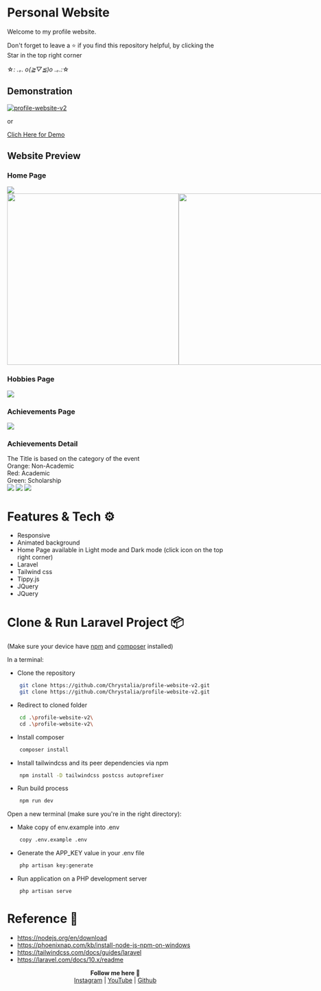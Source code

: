 # Personal Website 
Welcome to my profile website.

Don't forget to leave a ⭐ if you find this repository helpful, by clicking the Star in the top right corner 

☆*: .｡. o(≧▽≦)o .｡.:*☆

## Demonstration
[![profile-website-v2](https://img.youtube.com/vi/X7N8XJd4IQ0/0.jpg)](https://www.youtube.com/watch?v=X7N8XJd4IQ0)

or

<a href="https://youtu.be/X7N8XJd4IQ0"> Clich Here for Demo </a>

## Website Preview
<p align='center'>    
  <h3>Home Page</h3>
  <img src="https://github.com/Chrystalia/profile-website-v2/blob/main/public/images/Home.png">
  <div style="display:flex">
    <img src="https://github.com/Chrystalia/laravel-tailwind-profile-website/blob/main/public/images/profile-light-theme.gif" style="width:25rem;">
    <img src="https://github.com/Chrystalia/laravel-tailwind-profile-website/blob/main/public/images/profile-dark-theme.gif" style="width:25rem;">
  </div>
  
  <h3>Hobbies Page</h3>
  <img src="https://github.com/Chrystalia/profile-website-v2/blob/main/public/images/Hobbies.png">
  
  <h3>Achievements Page</h3>
  <img src="https://github.com/Chrystalia/profile-website-v2/blob/main/public/images/Achievements.png">

  <h3>Achievements Detail</h3>
  <div>The Title is based on the category of the event</div>
  <div>Orange: Non-Academic</div>
  <div>Red: Academic</div>
  <div>Green: Scholarship</div>  
  <img src="https://github.com/Chrystalia/profile-website-v2/blob/main/public/images/Achievement1.png">
  <img src="https://github.com/Chrystalia/profile-website-v2/blob/main/public/images/Achievement3.png">
  <img src="https://github.com/Chrystalia/profile-website-v2/blob/main/public/images/Achievement2.png">
</p>


 
# Features & Tech ⚙️
- Responsive
- Animated background
- Home Page available in Light mode and Dark mode (click icon on the top right corner)
- Laravel
- Tailwind css
- Tippy.js
- JQuery
- JQuery

# Clone & Run Laravel Project 📦
(Make sure your device have <a href="https://nodejs.org/en/download">npm</a> and <a href="https://getcomposer.org/download/">composer</a> installed)

In a terminal:
- Clone the repository 
```sh
    git clone https://github.com/Chrystalia/profile-website-v2.git
    git clone https://github.com/Chrystalia/profile-website-v2.git
```

- Redirect to cloned folder  
```sh
    cd .\profile-website-v2\
    cd .\profile-website-v2\
```

- Install composer 
```sh
    composer install
```

- Install tailwindcss and its peer dependencies via npm 
```sh
    npm install -D tailwindcss postcss autoprefixer
```

- Run build process  
```sh
    npm run dev
```

Open a new terminal (make sure you're in the right directory):
- Make copy of env.example into .env 
```sh
    copy .env.example .env
```

- Generate the APP_KEY value in your .env file 
```sh
    php artisan key:generate
```

- Run application on a PHP development server 
```sh
    php artisan serve
```


# Reference 🔗
- https://nodejs.org/en/download
- https://phoenixnap.com/kb/install-node-js-npm-on-windows
- https://tailwindcss.com/docs/guides/laravel
- https://laravel.com/docs/10.x/readme


<p align='center'>
  <b>Follow me here 🌿</b><br>  
  <a href="https://instagram.com/chrystaliaaa">Instagram</a> |
  <a href="https://www.youtube.com/channel/UCALninl2X0nokj5xZX2QYIw">YouTube</a> |
  <a href="https://github.com/Chrystalia">Github</a><br><br>
</p>
 
